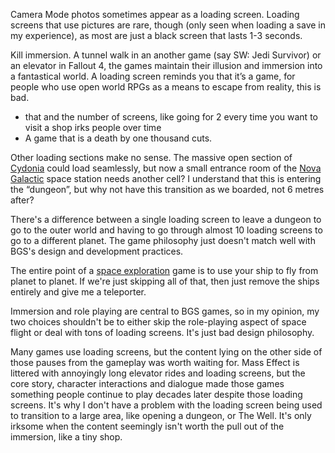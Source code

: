 Camera Mode photos sometimes appear as a loading screen. Loading screens that use pictures are rare, though (only seen when loading a save in my experience), as most are just a black screen that lasts 1-3 seconds.

Kill immersion. A tunnel walk in an another game (say SW: Jedi Survivor) or an elevator in Fallout 4, the games maintain their illusion and immersion into a fantastical world. A loading screen reminds you that it’s a game, for people who use open world RPGs as a means to escape from reality, this is bad.
- that and the number of screens, like going for 2 every time you want to visit a shop irks people over time 
- A game that is a death by one thousand cuts.

Other loading sections make no sense. The massive open section of [Cydonia](Cities/Cydonia.md) could load seamlessly, but now a small entrance room of the [Nova Galactic](Main%20Quest/The_Old_Neighborhood.md) space station needs another cell? I understand that this is entering the “dungeon”, but why not have this transition as we boarded, not 6 metres after?

There's a difference between a single loading screen to leave a dungeon to go to the outer world and having to go through almost 10 loading screens to go to a different planet.
	The game philosophy just doesn't match well with BGS's design and development practices.

The entire point of a [space exploration](Exploring/Travelling.md) game is to use your ship to fly from planet to planet. If we're just skipping all of that, then just remove the ships entirely and give me a teleporter.

Immersion and role playing are central to BGS games, so in my opinion, my two choices shouldn't be to either skip the role-playing aspect of space flight or deal with tons of loading screens. It's just bad design philosophy.

Many games use loading screens, but the content lying on the other side of those pauses from the gameplay was worth waiting for. Mass Effect is littered with annoyingly long elevator rides and loading screens, but the core story, character interactions and dialogue made those games something people continue to play decades later despite those loading screens. It's why I don't have a problem with the loading screen being used to transition to a large area, like opening a dungeon, or The Well. It's only irksome when the content seemingly isn't worth the pull out of the immersion, like a tiny shop.